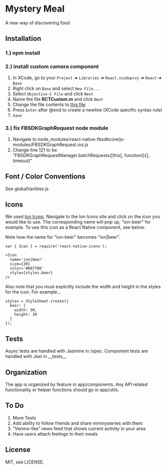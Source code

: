 # Mystery Meal

A new way of discovering food

## Installation

### 1.) npm install

### 2.) install custom camera component
1. In XCode, go to your `Project` ➜ `Libraries` ➜ `React.xcodeproj` ➜ `React` ➜ `Base`
2. Right click on `Base` and select `New File...`
3. Select `Objective-C File` and click `Next`
4. Name the file **RCTCustom.m** and click `Next`
5. Change the file contents to [this file](https://raw.githubusercontent.com/scottdixon/react-native-upload-from-camera-roll/master/RCTCustom.m)
6. Press `Enter` after @end to create a newline (XCode specific syntax rule)
7. `Save`

### 3.) fix FBSDKGraphRequest node module

1. Navigate to node_modules/react-native-fbsdkcore/js-modules/FBSDKGraphRequest.ios.js
2. Change line 121 to be "FBSDKGraphRequestManager.batchRequests([this], function(){}, timeout)"

## Font / Color Conventions

See globalVaribles.js


## Icons
We used [Ion Icons](http://ionicons.com/). Navigate to the Ion Icons site and click on the icon you would like to use. The corresponding name will pop up, "ion-beer" for example. To use this icon as a React Native component, see below.

Note how the name for "ion-beer" becomes "ion|beer".

```
var { Icon } = require('react-native-icons');

<Icon
  name='ion|beer'
  size={30}
  color='#887700'
  style={styles.beer}
/>
```

Also note that you must explicitly include the width and height in the styles for the icon. For example...

```
styles = StyleSheet.create({
  beer: {
    width: 30,
    height: 30
  }
});
```

## Tests

Async tests are handled with Jasmine in /spec. Component tests are handled with Jest in \_\_tests\_\_

## Organization

The app is organized by feature in app/components. Any API related functionality or helper functions should go in app/utils.


## To Do
1. More Tests
2. Add ability to follow friends and share mmmysteries with them
3. “Venmo-like” news feed that shows current activity in your area
4. Have users attach feelings to their meals

## License

MIT, see LICENSE.
